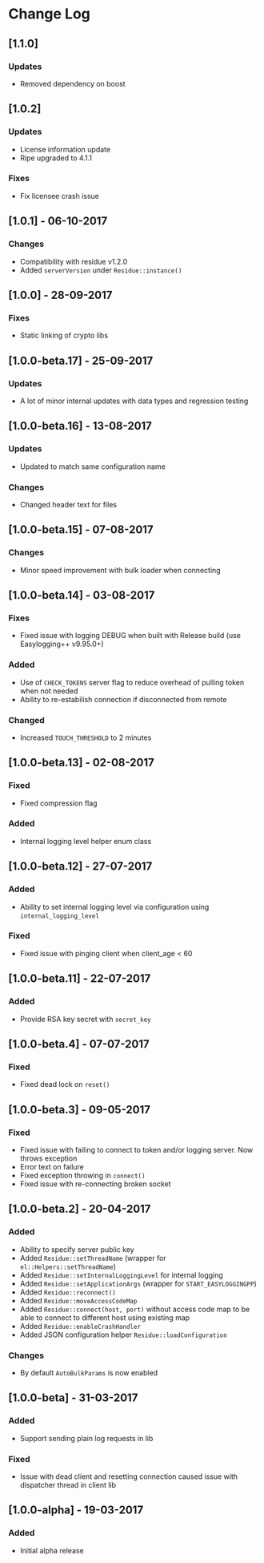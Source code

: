 # Change Log

## [1.1.0]
### Updates
- Removed dependency on boost

## [1.0.2]
### Updates
- License information update
- Ripe upgraded to 4.1.1

### Fixes
- Fix licensee crash issue

## [1.0.1] - 06-10-2017
### Changes
- Compatibility with residue v1.2.0
- Added `serverVersion` under `Residue::instance()`

## [1.0.0] - 28-09-2017
### Fixes
- Static linking of crypto libs

## [1.0.0-beta.17] - 25-09-2017
### Updates
- A lot of minor internal updates with data types and regression testing

## [1.0.0-beta.16] - 13-08-2017
### Updates
- Updated to match same configuration name

### Changes
- Changed header text for files

## [1.0.0-beta.15] - 07-08-2017
### Changes
- Minor speed improvement with bulk loader when connecting

## [1.0.0-beta.14] - 03-08-2017
### Fixes
- Fixed issue with logging DEBUG when built with Release build (use Easylogging++ v9.95.0+)

### Added
- Use of `CHECK_TOKENS` server flag to reduce overhead of pulling token when not needed
- Ability to re-estabilish connection if disconnected from remote

### Changed
- Increased `TOUCH_THRESHOLD` to 2 minutes

## [1.0.0-beta.13] - 02-08-2017
### Fixed
- Fixed compression flag

### Added
- Internal logging level helper enum class

## [1.0.0-beta.12] - 27-07-2017
### Added
- Ability to set internal logging level via configuration using `internal_logging_level`

### Fixed
- Fixed issue with pinging client when client_age < 60

## [1.0.0-beta.11] - 22-07-2017
### Added
- Provide RSA key secret with `secret_key`

## [1.0.0-beta.4] - 07-07-2017
### Fixed
- Fixed dead lock on `reset()`

## [1.0.0-beta.3] - 09-05-2017
### Fixed
- Fixed issue with failing to connect to token and/or logging server. Now throws exception
- Error text on failure
- Fixed exception throwing in `connect()`
- Fixed issue with re-connecting broken socket

## [1.0.0-beta.2] - 20-04-2017
### Added
- Ability to specify server public key
- Added `Residue::setThreadName` (wrapper for `el::Helpers::setThreadName`)
- Added `Residue::setInternalLoggingLevel` for internal logging
- Added `Residue::setApplicationArgs` (wrapper for `START_EASYLOGGINGPP`)
- Added `Residue::reconnect()`
- Added `Residue::moveAccessCodeMap`
- Added `Residue::connect(host, port)` without access code map to be able to connect to different host using existing map
- Added `Residue::enableCrashHandler`
- Added JSON configuration helper `Residue::loadConfiguration`

### Changes
- By default `AutoBulkParams` is now enabled

## [1.0.0-beta] - 31-03-2017
### Added
- Support sending plain log requests in lib

### Fixed
- Issue with dead client and resetting connection caused issue with dispatcher thread in client lib

## [1.0.0-alpha] - 19-03-2017
### Added
- Initial alpha release
